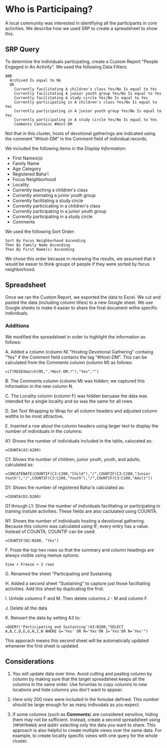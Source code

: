 # Who is Participaing?

A local community was interested in identifying all the participants in core activities.
We describe how we used SRP to create a spreadsheet to show this.

## SRP Query

To determine the individuals particpating, create a Custom Report "People Engaged in An Activity".
We used the following Data Filters:

```
AND
  Archived Is equal to No
  OR
    Currently facilitating A children's class Yes/No Is equal to Yes
    Currently facilitating A junior youth group Yes/No Is equal to Yes
    Currently facilitating A study circle Yes/No Is equal to Yes        
    Currently participating in A children's class Yes/No Is equal to Yes        
    Currently participating in A junior youth group Yes/No Is equal to Yes        
    Currently participating in A study circle Yes/No Is equal to Yes        
    Comments Contains #Host-DM        
```

Not that in this cluster, hosts of devotional gatherings are indicated using the comment "#Host-DM" in the Comment field of individual records.

We included the following items in the *Display Information*:

- First Names(s)
- Family Name
- Age Category
- Registered Baha'i
- Focus Neighborhood
- Locality
- Currently teaching a children's class
- Currently animating a junior youth group
- Currently facilitating a study circle
- Currently particicating in a children's class
- Currently participating in a junior youth group
- Currently participating in a study circle
- Comments

We used the following Sort Order:

```
Sort By Focus Neighborhood Ascending
Then By Family Name Ascending
Then By First Name(s) Ascending
```

We chose this order because in reviewing the results, we assumed that it would be easier to think groups of people if they were sorted by focus neighborhood.

## Spreadsheet

Once we ran the Custom Report, we exported the data to Excel.
We cut and pasted the data (including column titles) to a new Google sheet.
We use Google sheets to make it easier to share the final document withe specific individuals.

### Additions

We modified the spreadsheet in order to highlight the information as follows:

A. Added a column (column N) "Hosting Devotional Gathering" containg "Yes" if the Comment field contains the tag "#Host-DM". This can  be calculated from the Comments column (column M) as follows:

```
=if(REGEXmatch(M5,".*Host-DM.*"),"Yes","")
```

B. The Comments column (column M) was hidden; we captured this information in the new column N.

C. The Locality column (column F) was hidden becuase the data was intended for a single locality and so was the same for all rows.

D. Set Text Wrapping to Wrap for all column headers and adjusted column widths to be most attractive.

E. Inserted a row about the column headers using larger text to display the number of individuals in the columns:

A1: Shows the number of individuals included in the table, calucated as:

```
=COUNTA(A3:A200)
```

C1: Shows the number of children, junior youth, youth, and adults, calculated as:

```
=CONCATENATE(COUNTIF(C3:C200,"Child"),"/",COUNTIF(C3:C200,"Junior Youth"),"/",COUNTIF(C3:C200,"Youth"),"/",COUNTIF(C3:C200,"Adult"))
```

D1: Shows the number of registered Baha'is calculated as:

```
=COUNTA(D3:D200)
```

G1 through L1: Show the number of individuals facilitating or participating in training instiute activities. These fields are also caclulated using COUNTA.

N1: Shows the number of individuals hosting a devotional gathering. Because this column was calculated using IF, every entry has a value. Instead of COUNTA, COUNTIF can be used:

```
=COUNTIF(N3:N200, "Yes")
```

F. Froze the top two rows so that the summary and column headings are always visible using menue options:

```
View > Freeze > 2 rows
```

G. Renamed the sheet "Participating and Sustaining

H. Added a second sheet "Sustaining" to capture just those facilitating activities. Add this sheet by duplicating the first.

I. Unhide columns F and M. Then delete columns J - M and column F.

J. Delete all the data

K. Reinsert the data by setting A3 to:

```
=QUERY('Participating and Sustaining'!A3:N200,"SELECT A,B,C,D,E,G,H,I,N WHERE G='Yes' OR H='Yes'OR I='Yes'OR N='Yes'")
```

This apporach means this second sheet will be automatically updated whenever the first sheet is updated.

## Considerations

1. You will update data over time.
Avoid cutting and pasting column by column by making sure that the target spreadsheet keeps all the columns in the same order. Use forumlas to copy columns to new locations and hide columns you don't want to appear.

2. Here only 200 rows were included in the fomulae defined. This number should be large enough for as many indivudals as you expect.

3. If some columns (such as **Comments**) are considered sensitive, hiding them may not be sufficient.
Instead, create a second spreadsheet using `IMPORTRANGE` and `QUERY` selecting only the data you want to share.
This approach is also helpful to create multiple views over the same data.
For example, to create locality specific views with one query for the whole cluster.
